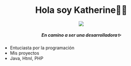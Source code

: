 ## 
<div align="center">
  <h1 align="Center">Hola soy Katherine👋🏻</h1>
  <img src="https://i.postimg.cc/hGQ3y5Nw/1.jpg" high=50px>
  <h5 align="center">En camino a ser una desarrolladora✨</h5>
    <ul align="left">
      <li>Entuciasta por la programación</li>
      <li>Mis proyectos</li>
      <li>Java, Html, PHP</li>
    </ul>
</div>
<!--
**Kathhx/Kathhx** is a ✨ _special_ ✨ repository because its `README.md` (this file) appears on your GitHub profile.

Here are some ideas to get you started:

- 🔭 I’m currently working on ...
- 🌱 I’m currently learning ...
- 👯 I’m looking to collaborate on ...
- 🤔 I’m looking for help with ...
- 💬 Ask me about ...
- 📫 How to reach me: ...
- 😄 Pronouns: ...
- ⚡ Fun fact: ...
-->
